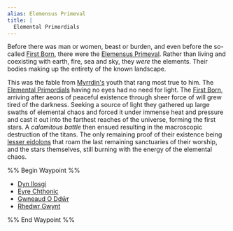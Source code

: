 ```yaml
---
alias: Elemensus Primeval
title: |
  Elemental Primordials
---
```


Before there was man or women, beast or burden, and even before the so-called [First Born](/Deities/First%20Born.md), there were the [Elemensus Primeval](/Deities/Elemental%20Primordials/Elemental%20Primordials.md). Rather than living and coexisting with earth, fire, sea and sky, they *were* the elements. Their bodies making up the entirety of the known landscape.

This was the fable from [Myrrdin's](/People/Party/Myrrdin%20Chosaach.md) youth that rang most true to him. The [Elemental Primordials](/Deities/Elemental%20Primordials/Elemental%20Primordials.md) having no eyes had no need for light. The [First Born](/Deities/First%20Born.md), arriving after aeons of peaceful existence through sheer force of will grew tired of the darkness. Seeking a source of light they gathered up large swaths of elemental chaos and forced it under immense heat and pressure and cast it out into the farthest reaches of the universe, forming the first stars. A *calamitous battle* then ensued resulting in the macroscopic destruction of the titans. The only remaining proof of their existence being [lesser eidolons](/Deities/Eidolons%20of%20The%20Forlorn%20Shiver.md) that roam the last remaining sanctuaries of their worship, and the stars themselves, still burning with the energy of the elemental chaos.

%% Begin Waypoint %%

* [Dyn Ilosgi](/Deities/Elemental%20Primordials/Dyn%20Ilosgi.md)
* [Eyre Chthonic](/Deities/Elemental%20Primordials/Eyre%20Chthonic.md)
* [Gwneaud O Ddŵr](/Deities/Elemental%20Primordials/Gwneaud%20O%20Dd%C5%B5r.md)
* [Rhedwr Gwynt](/Deities/Elemental%20Primordials/Rhedwr%20Gwynt.md)

%% End Waypoint %%
